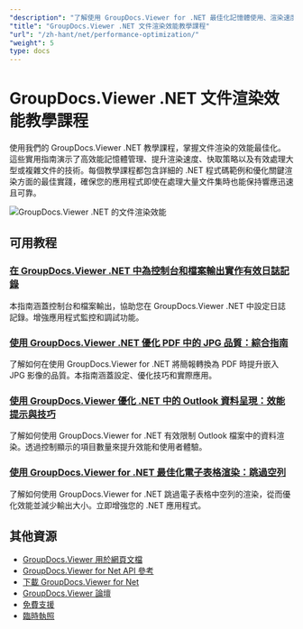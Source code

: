 ```yaml
---
"description": "了解使用 GroupDocs.Viewer for .NET 最佳化記憶體使用、渲染速度和處理大型文件的技術。"
"title": "GroupDocs.Viewer .NET 文件渲染效能教學課程"
"url": "/zh-hant/net/performance-optimization/"
"weight": 5
type: docs
---
```

# GroupDocs.Viewer .NET 文件渲染效能教學課程

使用我們的 GroupDocs.Viewer .NET 教學課程，掌握文件渲染的效能最佳化。這些實用指南演示了高效能記憶體管理、提升渲染速度、快取策略以及有效處理大型或複雜文件的技術。每個教學課程都包含詳細的 .NET 程式碼範例和優化關鍵渲染方面的最佳實踐，確保您的應用程式即使在處理大量文件集時也能保持響應迅速且可靠。

![GroupDocs.Viewer .NET 的文件渲染效能](/viewer/performance-optimization/image.png)

## 可用教程

### [在 GroupDocs.Viewer .NET 中為控制台和檔案輸出實作有效日誌記錄](./logging-groupdocs-viewer-net-console-file/)
本指南涵蓋控制台和檔案輸出，協助您在 GroupDocs.Viewer .NET 中設定日誌記錄。增強應用程式監控和調試功能。

### [使用 GroupDocs.Viewer .NET 優化 PDF 中的 JPG 品質：綜合指南](./optimize-jpg-quality-pdf-groupdocs-viewer-net/)
了解如何在使用 GroupDocs.Viewer for .NET 將簡報轉換為 PDF 時提升嵌入 JPG 影像的品質。本指南涵蓋設定、優化技巧和實際應用。

### [使用 GroupDocs.Viewer 優化 .NET 中的 Outlook 資料呈現：效能提示與技巧](./limit-outlook-data-rendering-groupdocs-viewer-net/)
了解如何使用 GroupDocs.Viewer for .NET 有效限制 Outlook 檔案中的資料渲染。透過控制顯示的項目數量來提升效能和使用者體驗。

### [使用 GroupDocs.Viewer for .NET 最佳化電子表格渲染：跳過空列](./optimize-spreadsheet-rendering-groupdocs-viewer-net/)
了解如何使用 GroupDocs.Viewer for .NET 跳過電子表格中空列的渲染，從而優化效能並減少輸出大小。立即增強您的 .NET 應用程式。

## 其他資源

- [GroupDocs.Viewer 用於網頁文檔](https://docs.groupdocs.com/viewer/net/)
- [GroupDocs.Viewer for Net API 參考](https://reference.groupdocs.com/viewer/net/)
- [下載 GroupDocs.Viewer for Net](https://releases.groupdocs.com/viewer/net/)
- [GroupDocs.Viewer 論壇](https://forum.groupdocs.com/c/viewer/9)
- [免費支援](https://forum.groupdocs.com/)
- [臨時執照](https://purchase.groupdocs.com/temporary-license/)
